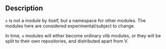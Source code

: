 ## Description

`x` is not a module by itself, but a namespace for other modules.
The modules here are considered experimental/subject to change.

In time, `x` modules will either become ordinary vlib modules,
or they will be split to their own repositories, and distributed
apart from V.
